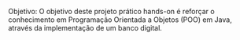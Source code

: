 Objetivo: O objetivo deste projeto prático hands-on é reforçar o conhecimento em Programação Orientada a Objetos (POO) em Java, através da implementação de um banco digital.
